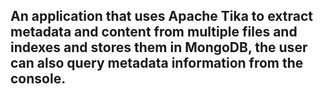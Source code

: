 ## An application that uses Apache Tika to extract metadata and content from multiple files and indexes and stores them in MongoDB, the user can also query metadata information from the console. 
